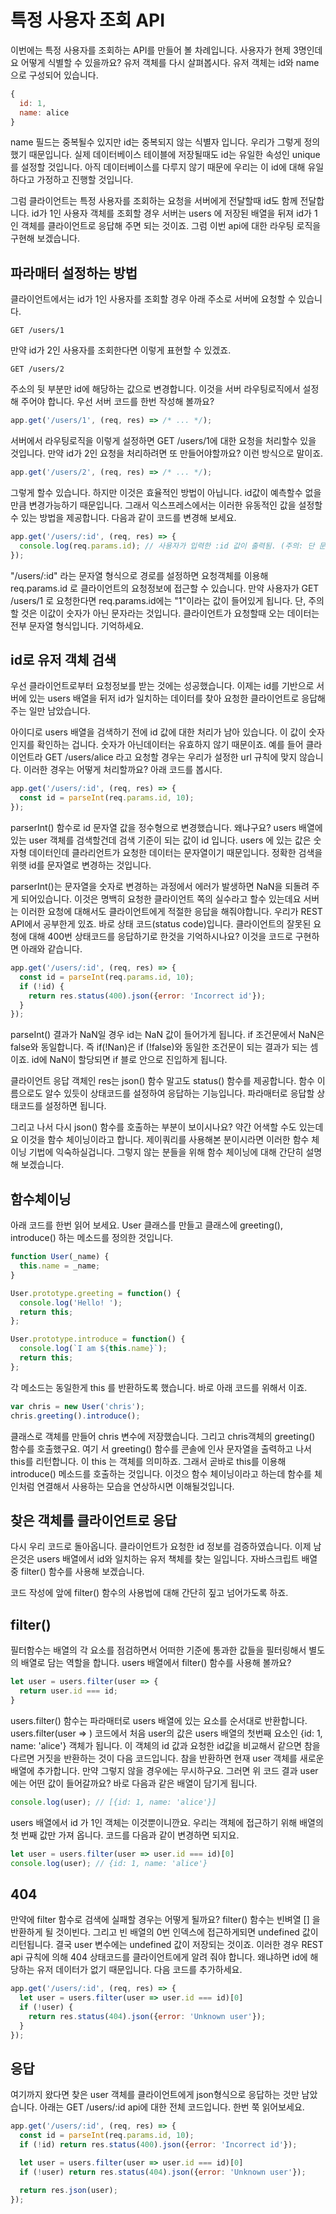특정 사용자 조회 API
================

이번에는 특정 사용자를 조회하는 API를 만들어 볼 차례입니다. 사용자가 현제 3명인데요 어떻게 식별할 수 있을까요? 유저 객체를 다시 살펴봅시다. 유저 객체는 id와 name으로 구성되어 있습니다.

```javascript
{
  id: 1,
  name: alice
}
```

name 필드는 중복될수 있지만 id는 중복되지 않는 식별자 입니다. 우리가 그렇게 정의했기 때문입니다. 실제 데이터베이스 테이블에 저장될때도 id는 유일한 속성인 unique를 설정할 것입니다. 아직 데이터베이스를 다루지 않기 때문에 우리는 이 id에 대해 유일하다고 가정하고 진행할 것입니다.

그럼 클라이언트는 특정 사용자를 조회하는 요청을 서버에게 전달할때 id도 함께 전달합니다. id가 1인 사용자 객체를 조회할 경우 서버는 users 에 저장된 배열을 뒤져 id가 1인 객체를 클라이언트로 응답해 주면 되는 것이죠. 그럼 이번 api에 대한 라우팅 로직을 구현해 보겠습니다.

## 파라매터 설정하는 방법

클라이언트에서는 id가 1인 사용자를 조회할 경우 아래 주소로 서버에 요청할 수 있습니다.

```
GET /users/1
```

만약 id가 2인 사용자를 조회한다면 이렇게 표현할 수 있겠죠.

```
GET /users/2
```

주소의 뒷 부분만 id에 해당하는 값으로 변경합니다. 이것을 서버 라우팅로직에서 설정해 주어야 합니다. 우선 서버 코드를 한번 작성해 볼까요?

```javascript
app.get('/users/1', (req, res) => /* ... */);
```

서버에서 라우팅로직을 이렇게 설정하면 GET /users/1에 대한 요청을 처리할수 있을 것입니다. 만약 id가 2인 요청을 처리하려면 또 만들어야할까요? 이런 방식으로 말이죠.

```javascript
app.get('/users/2', (req, res) => /* ... */);
```

그렇게 할수 있습니다. 하지만 이것은 효율적인 방법이 아닙니다. id값이 예측할수 없을 만큼 변경가능하기 때문입니다. 그래서 익스프레스에서는 이러한 유동적인 값을 설정할 수 있는 방법을 제공합니다. 다음과 같이 코드를 변경해 보세요.

```javascript
app.get('/users/:id', (req, res) => {
  console.log(req.params.id); // 사용자가 입력한 :id 값이 출력됨. (주의: 단 문자열 형식임 )
});
```

"/users/:id" 라는 문자열 형식으로 경로를 설정하면 요청객체를 이용해 req.params.id 로 클라이언트의 요청정보에 접근할 수 있습니다. 만약 사용자가 GET /users/1 로 요청한다면 req.params.id에는 "1"이라는 값이 들어있게 됩니다. 단, 주의할 것은 이값이 숫자가 아닌 문자라는 것입니다. 클라이언트가 요청할때 오는 데이터는 전부 문자열 형식입니다. 기억하세요.

## id로 유저 객체 검색

우선 클라이언트로부터 요청정보를 받는 것에는 성공했습니다. 이제는 id를 기반으로 서버에 있는 users 배열을 뒤저 id가 일치하는 데이터를 찾아 요청한 클라이언트로 응답해주는 일만 남았습니다.

아이디로 users 배열을 검색하기 전에 id 값에 대한 처리가 남아 있습니다. 이 값이 숫자인지를 확인하는 겁니다. 숫자가 아닌데이터는 유효하지 않기 때문이죠. 예를 들어 클라이언트라 GET /users/alice 라고 요청할 경우는 우리가 설정한 url 규칙에 맞지 않습니다. 이러한 경우는 어떻게 처리할까요? 아래 코드를 봅시다.

```javascript
app.get('/users/:id', (req, res) => {
  const id = parseInt(req.params.id, 10);
});
```

parserInt() 함수로 id 문자열 값을 정수형으로 변경했습니다. 왜냐구요? users 배열에 있는 user 객체를 검색할건데 검색 기준이 되는 값이 id 입니다. users 에 있는 값은 숫자형 데이터인데 클라리언트가 요청한 데이터는 문자열이기 때문입니다. 정확한 검색을 위햇 id를 문자열로 변경하는 것입니다.

parserInt()는 문자열을 숫자로 변경하는 과정에서 에러가 발생하면 NaN을 되돌려 주게 되어있습니다. 이것은 명백히 요청한 클라이언트 쪽의 실수라고 할수 있는데요 서버는 이러한 요청에 대해서도 클라이언트에게 적절한 응답을 해줘야합니다. 우리가 REST API에서 공부한게 있죠. 바로 상태 코드(status code)입니다. 클라이언트의 잘못된 요청에 대해 400번 상태코드를 응답하기로 한것을 기억하시나요? 이것을 코드로 구현하면 아래와 같습니다.

```javascript
app.get('/users/:id', (req, res) => {
  const id = parseInt(req.params.id, 10);
  if (!id) {
    return res.status(400).json({error: 'Incorrect id'});
  }
});
```

parseInt() 결과가 NaN일 경우 id는 NaN 값이 들어가게 됩니다. if 조건문에서 NaN은 false와 동일합니다. 즉 if(!Nan)은 if (!false)와 동일한 조건문이 되는 결과가 되는 셈이죠. id에 NaN이 할당되면 if 블로 안으로 진입하게 됩니다.

클라이언트 응답 객체인 res는 json() 함수 말고도 status() 함수를 제공합니다. 함수 이름으로도 알수 있듯이 상태코드를 설정하여 응답하는 기능입니다. 파라매터로 응답할 상태코드를 설정하면 됩니다.

그리고 나서 다시 json() 함수를 호출하는 부분이 보이시나요? 약간 어색할 수도 있는데요 이것을 함수 체이닝이라고 합니다. 제이쿼리를 사용해본 분이시라면 이러한 함수 체이닝 기법에 익숙하실겁니다. 그렇지 않는 분들을 위해 함수 체이닝에 대해 간단히 설명해 보겠습니다.

## 함수체이닝

아래 코드를 한번 읽어 보세요. User 클래스를 만들고 클래스에 greeting(), introduce() 하는 메소드를 정의한 것입니다.

```javascript
function User(_name) {
  this.name = _name;
}

User.prototype.greeting = function() {
  console.log('Hello! ');
  return this;
};

User.prototype.introduce = function() {
  console.log(`I am ${this.name}`);
  return this;
};
```

각 메소드는 동일한게 this 를 반환하도록 했습니다. 바로 아래 코드를 위해서 이죠.

```javascript
var chris = new User('chris');
chris.greeting().introduce();
```

클래스로 객체를 만들어 chris 변수에 저장했습니다. 그리고 chris객체의 greeting() 함수를 호출했구요. 여기 서 greeting() 함수를 콘솔에 인사 문자열을 출력하고 나서 this를 리턴합니다. 이 this 는 객체를 의미하죠. 그래서 곧바로 this를 이용해 introduce() 메소드를 호출하는 것입니다. 이것으 함수 체이닝이라고 하는데 함수를 체인처럼 연결해서 사용하는 모습을 연상하시면 이해될것입니다.

## 찾은 객체를 클라이언트로 응답

다시 우리 코드로 돌아옵니다. 클라이언트가 요청한 id 정보를 검증하였습니다. 이제 남은것은 users 배열에서 id와 일치하는 유저 책체를 찾는 일입니다. 자바스크립트 배열중 filter() 함수를 사용해 보겠습니다.

코드 작성에 앞에 filter() 함수의 사용법에 대해 간단히 짚고 넘어가도록 하죠.

## filter()

필터함수는 배열의 각 요소를 점검하면서 어떠한 기준에 통과한 값들을 필터링해서 별도의 배열로 담는 역할을 합니다. users 배열에서 filter() 함수를 사용해 볼까요?

```javascript
let user = users.filter(user => {
  return user.id === id;
}
```

users.filter() 함수는 파라매터로 users 배열에 있는 요소를 순서대로 반환합니다. users.filter(user => ) 코드에서 처음 user의 값은 users 배열의 첫번째 요소인 {id: 1, name: 'alice'} 객체가 됩니다. 이 객체의 id 값과 요청한 id값을 비교해서 같으면 참을 다르면 거짓을 반환하는 것이 다음 코드입니다. 참을 반환하면 현재 user 객체를 새로운 배열에 추가합니다. 만약 그렇지 않을 경우에는 무시하구요. 그러면 위 코드 결과 user에는 어떤 값이 들어갈까요? 바로 다음과 같은 배열이 담기게 됩니다.

```javascript
console.log(user); // [{id: 1, name: 'alice'}]
```

users 배열에서 id 가 1인 객체는 이것뿐이니깐요. 우리는 객체에 접근하기 위해 배열의 첫 번째 값만 가져 옵니다. 코드를 다음과 같이 변경하면 되지요.

```javascript
let user = users.filter(user => user.id === id)[0]
console.log(user); // {id: 1, name: 'alice'}
```

## 404

만약에 filter 함수로 검색에 실패할 경우는 어떻게 될까요? filter() 함수는 빈벼열 [] 을 반환하게 될 것이빈다. 그리고 빈 배열의 0번 인덱스에 접근하게되면 undefined 값이 리턴됩니다. 결국 user 변수에는 undefined 값이 저장되는 것이죠. 이러한 경우 REST api 규칙에 의해 404 상태코드를 클라이언트에게 알려 줘야 합니다. 왜냐하면 id에 해당하는 유저 데이터가 없기 때문입니다. 다음 코드를 추가하세요.

```javascript
app.get('/users/:id', (req, res) => {
  let user = users.filter(user => user.id === id)[0]
  if (!user) {
    return res.status(404).json({error: 'Unknown user'});
  }
});
```

## 응답 

여기까지 왔다면 찾은 user 객체를 클라이언트에게 json형식으로 응답하는 것만 남았습니다. 아래는 GET /users/:id api에 대한 전체 코드입니다. 한번 쭉 읽어보세요.

```javascript
app.get('/users/:id', (req, res) => {
  const id = parseInt(req.params.id, 10);
  if (!id) return res.status(400).json({error: 'Incorrect id'});

  let user = users.filter(user => user.id === id)[0]
  if (!user) return res.status(404).json({error: 'Unknown user'});

  return res.json(user);
});
```
